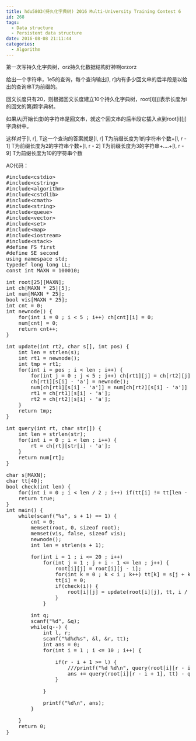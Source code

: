 ```yaml
---
title: hdu5803(持久化字典树) 2016 Multi-University Training Contest 6
id: 268
tags:
  - Data structure
  - Persistent data structure
date: 2016-08-08 21:11:44
categories:
  - Algorithm
---
```


第一次写持久化字典树，orz持久化数据结构好神啊orzorz

给出一个字符串，1e5的查询，每个查询输出[l, r]内有多少回文串的后半段是以给出的查询串T为前缀的。

回文长度只有20，则根据回文长度建立10个持久化字典树，root[i][j]表示长度为i的回文的第j颗字典树。

如果从j开始长度i的字符串是回文串，就这个回文串的后半段它插入点到root[i][j]字典树中。

这样对于[l, r], T这一个查询的答案就是[l, r] T为前缀长度为1的字符串个数+[l, r - 1] T为前缀长度为2的字符串个数+[l, r - 2] T为前缀长度为3的字符串+....+[l, r - 9] T为前缀长度为10的字符串个数

AC代码：
<pre class="lang:default decode:true ">#include&lt;cstdio&gt;
#include&lt;cstring&gt;
#include&lt;algorithm&gt;
#include&lt;cstdlib&gt;
#include&lt;cmath&gt;
#include&lt;string&gt;
#include&lt;queue&gt;
#include&lt;vector&gt;
#include&lt;set&gt;
#include&lt;map&gt;
#include&lt;iostream&gt;
#include&lt;stack&gt;
#define FS first
#define SE second
using namespace std;
typedef long long LL;
const int MAXN = 100010;

int root[25][MAXN];
int ch[MAXN * 25][5];
int num[MAXN * 25];
bool vis[MAXN * 25];
int cnt = 0;
int newnode() {
    for(int i = 0 ; i &lt; 5 ; i++) ch[cnt][i] = 0;
    num[cnt] = 0;
    return cnt++;
}

int update(int rt2, char s[], int pos) {
    int len = strlen(s);
    int rt1 = newnode();
    int tmp = rt1;
    for(int i = pos ; i &lt; len ; i++) {
        for(int j = 0 ; j &lt; 5 ; j++) ch[rt1][j] = ch[rt2][j];
        ch[rt1][s[i] - 'a'] = newnode();
        num[ch[rt1][s[i] - 'a']] = num[ch[rt2][s[i] - 'a']] + 1;
        rt1 = ch[rt1][s[i] - 'a'];
        rt2 = ch[rt2][s[i] - 'a'];
    }
    return tmp;
}

int query(int rt, char str[]) {
    int len = strlen(str);
    for(int i = 0 ; i &lt; len ; i++) {
        rt = ch[rt][str[i] - 'a'];
    }
    return num[rt];
}

char s[MAXN];
char tt[40];
bool check(int len) {
    for(int i = 0 ; i &lt; len / 2 ; i++) if(tt[i] != tt[len - i - 1]) return false;
    return true;
}
int main() {
    while(scanf("%s", s + 1) == 1) {
        cnt = 0;
        memset(root, 0, sizeof root);
        memset(vis, false, sizeof vis);
        newnode();
        int len = strlen(s + 1);

        for(int i = 1 ; i &lt;= 20 ; i++)
            for(int j = 1 ; j + i - 1 &lt;= len ; j++) {
                root[i][j] = root[i][j - 1];
                for(int k = 0 ; k &lt; i ; k++) tt[k] = s[j + k];
                tt[i] = 0;
                if(check(i)) {
                    root[i][j] = update(root[i][j], tt, i / 2);
                }
            }

        int q;
        scanf("%d", &amp;q);
        while(q--) {
            int l, r;
            scanf("%d%d%s", &amp;l, &amp;r, tt);
            int ans = 0;
            for(int i = 1 ; i &lt;= 10 ; i++) {

                if(r - i + 1 &gt;= l) {
                    ///printf("%d %d\n", query(root[i][r - i + 1], tt), query(root[i][l - 1], tt));
                    ans += query(root[i][r - i + 1], tt) - query(root[i][l - 1], tt);
                }

            }

            printf("%d\n", ans);
        }

    }
    return 0;
}
</pre>
&nbsp;